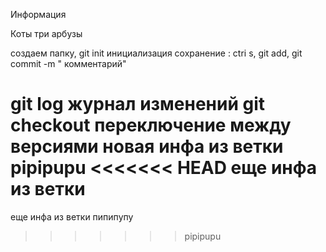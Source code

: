 Информация

Коты
три
арбузы 

создаем папку, git  init инициализация
сохранение : ctri s, git add, git commit -m " комментарий"

git log журнал изменений
git checkout переключение между версиями
новая инфа из ветки pipipupu
<<<<<<< HEAD
еще инфа из ветки 
=======
еще инфа из ветки пипипупу
>>>>>>> pipipupu
